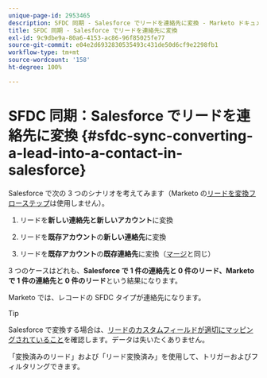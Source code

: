 ```yaml
---
unique-page-id: 2953465
description: SFDC 同期 - Salesforce でリードを連絡先に変換 - Marketo ドキュメント - 製品ドキュメント
title: SFDC 同期 - Salesforce でリードを連絡先に変換
exl-id: 9c9dbe9a-80a6-4153-ac86-96f85025fe77
source-git-commit: e04e2d6932830535493c431de50d6cf9e2298fb1
workflow-type: tm+mt
source-wordcount: '158'
ht-degree: 100%

---
```


# SFDC 同期：Salesforce でリードを連絡先に変換 {#sfdc-sync-converting-a-lead-into-a-contact-in-salesforce}

Salesforce で次の 3 つのシナリオを考えてみます（Marketo の[リードを変換フローステップ](/help/marketo/product-docs/core-marketo-concepts/smart-campaigns/flow-actions/convert-person.md)は使用しません）。

1. リードを&#x200B;**新しい連絡先と新しいアカウント**&#x200B;に変換
1. リードを&#x200B;**既存アカウント**&#x200B;の&#x200B;**新しい連絡先**&#x200B;に変換

1. リードを&#x200B;**既存アカウント**&#x200B;の&#x200B;**既存連絡先**&#x200B;に変換（[マージ](/help/marketo/product-docs/crm-sync/salesforce-sync/sfdc-sync-details/sfdc-sync-merging-a-lead-contact-person.md)と同じ）

3 つのケースはどれも、**Salesforce で 1 件の連絡先と 0 件のリード、Marketo で 1 件の連絡先と 0 件のリード**&#x200B;という結果になります。

Marketo では、レコードの SFDC タイプが連絡先になります。

>[!TIP]
>
>Salesforce で変換する場合は、[リードのカスタムフィールドが適切にマッピングされていること](https://help.salesforce.com/apex/HTViewHelpDoc?id=customize_mapleads.htm)を確認します。データは失いたくありません。

「変換済みのリード」および「リード変換済み」を使用して、トリガーおよびフィルタリングできます。
